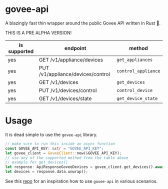 # govee-api

A blazingly fast thin wrapper around the public Govee API written in Rust 🚀.

THIS IS A PRE ALPHA VERSION!

| is supported | endpoint                          | method              |
| ------------ | --------------------------------- | ------------------- |
| yes          | GET /v1/appliance/devices         | `get_appliances`    |
| yes          | PUT /v1/appliance/devices/control | `control_appliance` |
| yes          | GET /v1/devices                   | `get_devices`       |
| yes          | PUT /v1/devices/control           | `control_device`    |
| yes          | GET /v1/devices/state             | `get_device_state`  |

# Usage

It is dead simple to use the `govee-api` library.

```rust
// make sure to run this inside an async function
const GOVEE_API_KEY: &str = "GOVEE_API_KEY";
let govee_client = GoveeClient::new(&GOVEE_API_KEY);
// use any of the supported method from the table above
// example for get_devices()
let response: ApiResponseGoveeDevices = govee_client.get_devices().await;
let devices = response.data.unwrap();
```

See this [repo](https://github.com/mgierada/rust_that_light) for an inspiration how to use `govee-api` in various scenarios.
